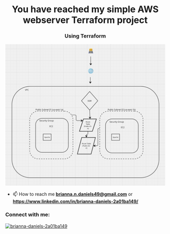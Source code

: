 <h1 align="center">You have reached my simple AWS webserver Terraform project</h1>
<h3 align="center">Using Terraform</h3>

![alt text](https://github.com/briannadaniels49/automation/blob/main/terraformproject/image.png)

- 📫 How to reach me **brianna.n.daniels49@gmail.com** or **https://www.linkedin.com/in/brianna-daniels-2a01ba149/**

<h3 align="left">Connect with me:</h3>
<p align="left">
<a href="https://linkedin.com/in/brianna-daniels-2a01ba149" target="blank"><img align="center" src="https://raw.githubusercontent.com/rahuldkjain/github-profile-readme-generator/master/src/images/icons/Social/linked-in-alt.svg" alt="brianna-daniels-2a01ba149" height="30" width="40" /></a>
</p>